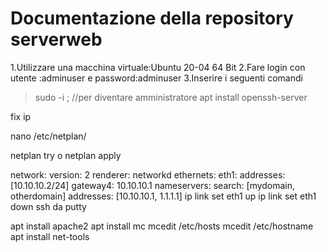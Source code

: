 
# Documentazione della repository serverweb

1.Utilizzare una macchina virtuale:Ubuntu 20-04 64 Bit
2.Fare login con utente :adminuser e password:adminuser
3.Inserire i seguenti comandi
>sudo -i ; //per diventare amministratore
>apt install openssh-server

fix ip

nano /etc/netplan/

netplan try o netplan apply

network:
  version: 2
  renderer: networkd
  ethernets:
    eth1:
      addresses: [10.10.10.2/24]
      gateway4: 10.10.10.1
      nameservers:
          search: [mydomain, otherdomain]
          addresses: [10.10.10.1, 1.1.1.1]
ip link set eth1 up
ip link set eth1 down
ssh da putty

apt install apache2
apt install mc
mcedit /etc/hosts
mcedit /etc/hostname
apt install net-tools

